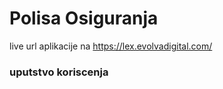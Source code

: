# Polisa Osiguranja 

live url aplikacije na https://lex.evolvadigital.com/

### uputstvo koriscenja

